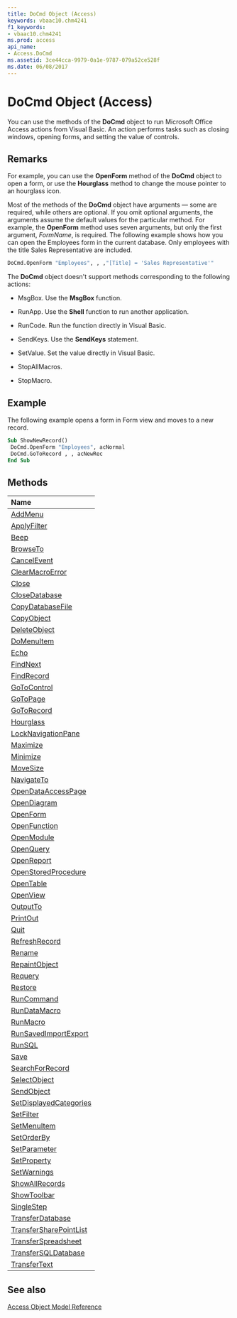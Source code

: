 ```yaml
---
title: DoCmd Object (Access)
keywords: vbaac10.chm4241
f1_keywords:
- vbaac10.chm4241
ms.prod: access
api_name:
- Access.DoCmd
ms.assetid: 3ce44cca-9979-0a1e-9787-079a52ce528f
ms.date: 06/08/2017
---
```



# DoCmd Object (Access)

You can use the methods of the  **DoCmd** object to run Microsoft Office Access actions from Visual Basic. An action performs tasks such as closing windows, opening forms, and setting the value of controls.


## Remarks

For example, you can use the  **OpenForm** method of the **DoCmd** object to open a form, or use the **Hourglass** method to change the mouse pointer to an hourglass icon.

Most of the methods of the  **DoCmd** object have arguments — some are required, while others are optional. If you omit optional arguments, the arguments assume the default values for the particular method. For example, the **OpenForm** method uses seven arguments, but only the first argument, _FormName_, is required. The following example shows how you can open the Employees form in the current database. Only employees with the title Sales Representative are included.




```vb
DoCmd.OpenForm "Employees", , ,"[Title] = 'Sales Representative'"
```

The  **DoCmd** object doesn't support methods corresponding to the following actions:
    
- MsgBox. Use the  **MsgBox** function.
    
- RunApp. Use the  **Shell** function to run another application.
    
- RunCode. Run the function directly in Visual Basic.
    
- SendKeys. Use the  **SendKeys** statement.
    
- SetValue. Set the value directly in Visual Basic.
    
- StopAllMacros.
    
- StopMacro.
    

## Example

The following example opens a form in Form view and moves to a new record.


```vb
Sub ShowNewRecord() 
 DoCmd.OpenForm "Employees", acNormal 
 DoCmd.GoToRecord , , acNewRec 
End Sub
```


## Methods



|**Name**|
|:-----|
|[AddMenu](./Access.DoCmd.AddMenu.md)|
|[ApplyFilter](./Access.DoCmd.ApplyFilter.md)|
|[Beep](./Access.DoCmd.Beep.md)|
|[BrowseTo](./Access.DoCmd.BrowseTo.md)|
|[CancelEvent](./Access.DoCmd.CancelEvent.md)|
|[ClearMacroError](./Access.DoCmd.ClearMacroError.md)|
|[Close](./Access.DoCmd.Close.md)|
|[CloseDatabase](./Access.DoCmd.CloseDatabase.md)|
|[CopyDatabaseFile](./Access.DoCmd.CopyDatabaseFile.md)|
|[CopyObject](./Access.DoCmd.CopyObject.md)|
|[DeleteObject](./Access.DoCmd.DeleteObject.md)|
|[DoMenuItem](./Access.DoCmd.DoMenuItem.md)|
|[Echo](./Access.DoCmd.Echo.md)|
|[FindNext](./Access.DoCmd.FindNext.md)|
|[FindRecord](./Access.DoCmd.FindRecord.md)|
|[GoToControl](./Access.DoCmd.GoToControl.md)|
|[GoToPage](./Access.DoCmd.GoToPage.md)|
|[GoToRecord](./Access.DoCmd.GoToRecord.md)|
|[Hourglass](./Access.DoCmd.Hourglass.md)|
|[LockNavigationPane](./Access.DoCmd.LockNavigationPane.md)|
|[Maximize](./Access.DoCmd.Maximize.md)|
|[Minimize](./Access.DoCmd.Minimize.md)|
|[MoveSize](./Access.DoCmd.MoveSize.md)|
|[NavigateTo](./Access.DoCmd.NavigateTo.md)|
|[OpenDataAccessPage](./Access.DoCmd.OpenDataAccessPage.md)|
|[OpenDiagram](./Access.DoCmd.OpenDiagram.md)|
|[OpenForm](./Access.DoCmd.OpenForm.md)|
|[OpenFunction](./Access.DoCmd.OpenFunction.md)|
|[OpenModule](./Access.DoCmd.OpenModule.md)|
|[OpenQuery](./Access.DoCmd.OpenQuery.md)|
|[OpenReport](./Access.DoCmd.OpenReport.md)|
|[OpenStoredProcedure](./Access.DoCmd.OpenStoredProcedure.md)|
|[OpenTable](./Access.DoCmd.OpenTable.md)|
|[OpenView](./Access.DoCmd.OpenView.md)|
|[OutputTo](./Access.DoCmd.OutputTo.md)|
|[PrintOut](./Access.DoCmd.PrintOut.md)|
|[Quit](./Access.DoCmd.Quit.md)|
|[RefreshRecord](./Access.DoCmd.RefreshRecord.md)|
|[Rename](./Access.DoCmd.Rename.md)|
|[RepaintObject](./Access.DoCmd.RepaintObject.md)|
|[Requery](./Access.DoCmd.Requery.md)|
|[Restore](./Access.DoCmd.Restore.md)|
|[RunCommand](./Access.DoCmd.RunCommand.md)|
|[RunDataMacro](./Access.DoCmd.RunDataMacro.md)|
|[RunMacro](./Access.DoCmd.RunMacro.md)|
|[RunSavedImportExport](./Access.DoCmd.RunSavedImportExport.md)|
|[RunSQL](./Access.DoCmd.RunSQL.md)|
|[Save](./Access.DoCmd.Save.md)|
|[SearchForRecord](./Access.DoCmd.SearchForRecord.md)|
|[SelectObject](./Access.DoCmd.SelectObject.md)|
|[SendObject](./Access.DoCmd.SendObject.md)|
|[SetDisplayedCategories](./Access.DoCmd.SetDisplayedCategories.md)|
|[SetFilter](./Access.DoCmd.SetFilter.md)|
|[SetMenuItem](./Access.DoCmd.SetMenuItem.md)|
|[SetOrderBy](./Access.DoCmd.SetOrderBy.md)|
|[SetParameter](./Access.DoCmd.SetParameter.md)|
|[SetProperty](./Access.DoCmd.SetProperty.md)|
|[SetWarnings](./Access.DoCmd.SetWarnings.md)|
|[ShowAllRecords](./Access.DoCmd.ShowAllRecords.md)|
|[ShowToolbar](./Access.DoCmd.ShowToolbar.md)|
|[SingleStep](./Access.DoCmd.SingleStep.md)|
|[TransferDatabase](./Access.DoCmd.TransferDatabase.md)|
|[TransferSharePointList](./Access.DoCmd.TransferSharePointList.md)|
|[TransferSpreadsheet](./Access.DoCmd.TransferSpreadsheet.md)|
|[TransferSQLDatabase](./Access.DoCmd.TransferSQLDatabase.md)|
|[TransferText](./Access.DoCmd.TransferText.md)|

## See also


[Access Object Model Reference](object-model-access-vba-reference.md)


